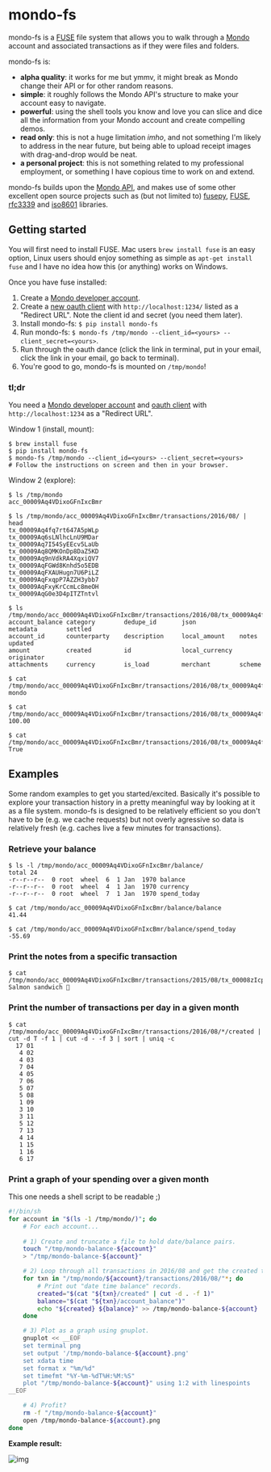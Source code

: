 # mondo-fs

mondo-fs is a [FUSE](https://github.com/libfuse/libfuse) file system that allows you to walk through a [Mondo](http://getmondo.co.uk) account and associated transactions as if they were files and folders.

mondo-fs is:

* **alpha quality**: it works for me but ymmv, it might break as Mondo change their API or for other random reasons.
* **simple**: it roughly follows the Mondo API's structure to make your account easy to navigate.
* **powerful**: using the shell tools you know and love you can slice and dice all the information from your Mondo account and create compelling demos.
* **read only**: this is not a huge limitation *imho*, and not something I'm likely to address in the near future, but being able to upload receipt images with drag-and-drop would be neat.
* **a personal project**: this is not something related to my professional employment, or something I have copious time to work on and extend.

mondo-fs builds upon the [Mondo API](https://getmondo.co.uk/docs/), and makes use of some other excellent open source projects such as (but not limited to) [fusepy](https://github.com/terencehonles/fusepy), [FUSE](https://github.com/libfuse/libfuse), [rfc3339](https://pypi.python.org/pypi/rfc3339) and [iso8601](https://pypi.python.org/pypi/iso8601) libraries.

## Getting started

You will first need to install FUSE. Mac users `brew install fuse` is an easy option, Linux users should enjoy something as simple as `apt-get install fuse` and I have no idea how this (or anything) works on Windows.

Once you have fuse installed:

1. Create a [Mondo developer account](https://developers.getmondo.co.uk/).
2. Create a [new oauth client](https://developers.getmondo.co.uk/apps/new) with `http://localhost:1234/` listed as a "Redirect URL". Note the client id and secret (you need them later).
3. Install mondo-fs: `$ pip install mondo-fs`
4. Run mondo-fs: `$ mondo-fs /tmp/mondo --client_id=<yours> --client_secret=<yours>`.
5. Run through the oauth dance (click the link in terminal, put in your email, click the link in your email, go back to terminal).
6. You're good to go, mondo-fs is mounted on `/tmp/mondo`!

### tl;dr

You need a [Mondo developer account](https://developers.getmondo.co.uk/) and [oauth client](https://developers.getmondo.co.uk/apps/new) with `http://localhost:1234` as a "Redirect URL".

Window 1 (install, mount):

```
$ brew install fuse
$ pip install mondo-fs
$ mondo-fs /tmp/mondo --client_id=<yours> --client_secret=<yours>
# Follow the instructions on screen and then in your browser.
```

Window 2 (explore):

```
$ ls /tmp/mondo
acc_00009Aq4VDixoGFnIxcBmr

$ ls /tmp/mondo/acc_00009Aq4VDixoGFnIxcBmr/transactions/2016/08/ | head
tx_00009Aq4fq7rt647A5pWLp
tx_00009Aq6sLNlhcLnU9MDar
tx_00009Aq7I54SyEEcv5LaUb
tx_00009Aq8QMKOnDp8DaZ5KD
tx_00009Aq9nVdkRA4XqxiQV7
tx_00009AqFGWd8Knhd5o5EDB
tx_00009AqFXAUHugn7U6PiLZ
tx_00009AqFxqpP7AZZH3ybb7
tx_00009AqFxyKrCcmLc8meOH
tx_00009AqG0e3D4pITZTntvl

$ ls /tmp/mondo/acc_00009Aq4VDixoGFnIxcBmr/transactions/2016/08/tx_00009Aq4fq7rt647A5pWLp/
account_balance category        dedupe_id       json            metadata        settled
account_id      counterparty    description     local_amount    notes           updated
amount          created         id              local_currency  originator
attachments     currency        is_load         merchant        scheme

$ cat /tmp/mondo/acc_00009Aq4VDixoGFnIxcBmr/transactions/2016/08/tx_00009Aq4fq7rt647A5pWLp/category
mondo

$ cat /tmp/mondo/acc_00009Aq4VDixoGFnIxcBmr/transactions/2016/08/tx_00009Aq4fq7rt647A5pWLp/amount
100.00

$ cat /tmp/mondo/acc_00009Aq4VDixoGFnIxcBmr/transactions/2016/08/tx_00009Aq4fq7rt647A5pWLp/is_load
True
```

## Examples

Some random examples to get you started/excited. Basically it's possible to explore your transaction history in a pretty meaningful way by looking at it as a file system. mondo-fs is designed to be relatively efficient so you don't have to be (e.g. we cache requests) but not overly agressive so data is relatively fresh (e.g. caches live a few minutes for transactions).

### Retrieve your balance

```
$ ls -l /tmp/mondo/acc_00009Aq4VDixoGFnIxcBmr/balance/
total 24
-r--r--r--  0 root  wheel  6  1 Jan  1970 balance
-r--r--r--  0 root  wheel  4  1 Jan  1970 currency
-r--r--r--  0 root  wheel  7  1 Jan  1970 spend_today

$ cat /tmp/mondo/acc_00009Aq4VDixoGFnIxcBmr/balance/balance
41.44

$ cat /tmp/mondo/acc_00009Aq4VDixoGFnIxcBmr/balance/spend_today
-55.69
```

### Print the notes from a specific transaction

```
$ cat /tmp/mondo/acc_00009Aq4VDixoGFnIxcBmr/transactions/2015/08/tx_00008zIcpb1TB4yeIFXMzx/notes
Salmon sandwich 🍞
```

### Print the number of transactions per day in a given month

```
$ cat /tmp/mondo/acc_00009Aq4VDixoGFnIxcBmr/transactions/2016/08/*/created | cut -d T -f 1 | cut -d - -f 3 | sort | uniq -c
  17 01
   4 02
   4 03
   7 04
   4 05
   7 06
   5 07
   5 08
   1 09
   3 10
   3 11
   5 12
   7 13
   4 14
   1 15
   1 16
   6 17
```

### Print a graph of your spending over a given month

This one needs a shell script to be readable ;)

```sh
#!/bin/sh
for account in "$(ls -1 /tmp/mondo/)"; do
    # For each account...
    
    # 1) Create and truncate a file to hold date/balance pairs.
    touch "/tmp/mondo-balance-${account}"
    > "/tmp/mondo-balance-${account}"

    # 2) Loop through all transactions in 2016/08 and get the created time and balance.
    for txn in "/tmp/mondo/${account}/transactions/2016/08/"*; do
        # Print out "date time balance" records.
        created="$(cat "${txn}/created" | cut -d . -f 1)"
        balance="$(cat "${txn}/account_balance")"
        echo "${created} ${balance}" >> /tmp/mondo-balance-${account}
    done 

    # 3) Plot as a graph using gnuplot.
    gnuplot << __EOF
    set terminal png
    set output '/tmp/mondo-balance-${account}.png'
    set xdata time
    set format x "%m/%d"
    set timefmt "%Y-%m-%dT%H:%M:%S"
    plot "/tmp/mondo-balance-${account}" using 1:2 with linespoints
__EOF

    # 4) Profit?
    rm -f "/tmp/mondo-balance-${account}"
    open /tmp/mondo-balance-${account}.png
done
```

**Example result:**

![img](http://i.imgur.com/stASKCZ.png)
